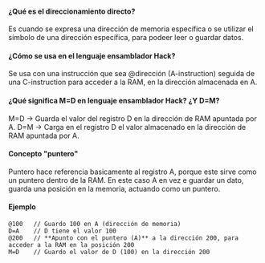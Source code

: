 #### ¿Qué es el direccionamiento directo?
Es cuando se expresa una dirección de memoria específica o se utilizar el símbolo de una dirección específica, para podeer leer o guardar datos.
#### ¿Cómo se usa en el lenguaje ensamblador Hack?
Se usa con una instrucción que sea @dirección (A-instruction) seguida de una C-instruction para acceder a la RAM, en la dirección almacenada en A.
#### ¿Qué significa M=D en lenguaje ensamblador Hack? ¿Y D=M?
M=D → Guarda el valor del registro D en la dirección de RAM apuntada por A.
D=M → Carga en el registro D el valor almacenado en la dirección de RAM apuntada por A.
#### Concepto "puntero"
Puntero hace referencia basicamente al registro A, porque este sirve como un puntero dentro de la RAM. En este caso A en vez e guardar un dato, guarda una posición en la memoria, actuando como un puntero.
#### Ejemplo
```
@100   // Guardo 100 en A (dirección de memoria)
D=A    // D tiene el valor 100
@200   // **Apunto con el puntero (A)** a la dirección 200, para acceder a la RAM en la posición 200
M=D    // Guardo el valor de D (100) en la dirección 200
```
